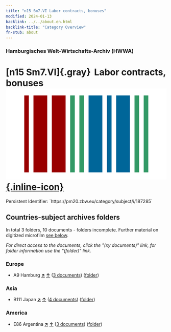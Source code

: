 ```yaml
---
title: "n15 Sm7.VI Labor contracts, bonuses"
modified: 2024-01-13
backlink: ../../about.en.html
backlink-title: "Category Overview"
fn-stub: about
---
```


### Hamburgisches Welt-Wirtschafts-Archiv (HWWA)

# [n15 Sm7.VI]{.gray}&#8201; Labor contracts, bonuses &#160; [![Wikidata](/images/Wikidata-logo.svg "Wikidata"){.inline-icon}](http://www.wikidata.org/entity/Q104710717)

<div class="hint">Persistent Identifier: `https://pm20.zbw.eu/category/subject/i/187285`</div>







## Countries-subject archives folders







In total 3 folders, 10 documents - folders incomplete. Further material on digitized microfilm [see below](#filmsections).

_For direct access to the documents, click the "(xy documents)" link, for folder information use the "(folder)" link._



### Europe

- A9 Hamburg [**&nearr;**](../../../geo/i/140905/about.en.html "Hamburg (all folders)") [**&uarr;**](../../../geo/about.en.html#A9 "Country category system") (<a href="https://pm20.zbw.eu/iiifview/folder/sh/140905,187285" title="about: Hamburg : Labor contracts, bonuses" target="_blank">3 documents</a>) ([folder](../../../../folder/sh/1409xx/140905/1872xx/187285/about.en.html))

### Asia

- B111 Japan [**&nearr;**](../../../geo/i/141272/about.en.html "Japan (all folders)") [**&uarr;**](../../../geo/about.en.html#B111 "Country category system") (<a href="https://pm20.zbw.eu/iiifview/folder/sh/141272,187285" title="about: Japan : Labor contracts, bonuses" target="_blank">4 documents</a>) ([folder](../../../../folder/sh/1412xx/141272/1872xx/187285/about.en.html))

### America

- E86 Argentina [**&nearr;**](../../../geo/i/141692/about.en.html "Argentina (all folders)") [**&uarr;**](../../../geo/about.en.html#E86 "Country category system") (<a href="https://pm20.zbw.eu/iiifview/folder/sh/141692,187285" title="about: Argentina : Labor contracts, bonuses" target="_blank">3 documents</a>) ([folder](../../../../folder/sh/1416xx/141692/1872xx/187285/about.en.html))



<a id="filmsections" />













